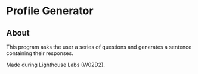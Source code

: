 # Profile Generator

## About

This program asks the user a series of questions and generates a sentence containing their responses.

Made during Lighthouse Labs (W02D2).
